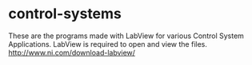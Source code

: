 # control-systems

These are the programs made with LabView for various Control System Applications.
LabView is required to open and view the files.
http://www.ni.com/download-labview/
